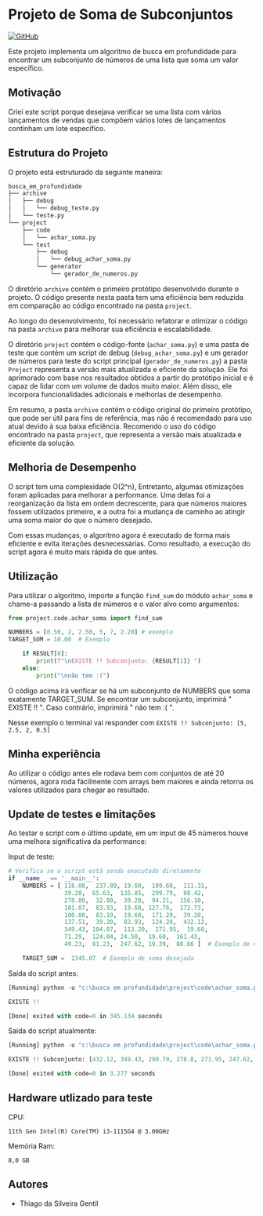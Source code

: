 # Projeto de Soma de Subconjuntos

 [![GitHub](https://img.shields.io/badge/Visit-My%20Profile-0891B2?style=flat-square&logo=github)](https://github.com/Tgentil)

Este projeto implementa um algoritmo de busca em profundidade para encontrar um subconjunto de números de uma lista que soma um valor específico.

## Motivação
Criei este script porque desejava verificar se uma lista com vários lançamentos de vendas que compõem vários lotes de lançamentos continham um lote específico.

## Estrutura do Projeto

O projeto está estruturado da seguinte maneira:

``` bash
busca_em_profundidade
├── archive
│   ├── debug
│   │   └── debug_teste.py
│   └── teste.py
└── project
    ├── code
    │   └── achar_soma.py
    └── test
        ├── debug
        │   └── debug_achar_soma.py
        └── generator
            └── gerador_de_numeros.py
```

O diretório `archive` contém o primeiro protótipo desenvolvido durante o projeto. O código presente nesta pasta tem uma eficiência bem reduzida em comparação ao código encontrado na pasta `project`.

Ao longo do desenvolvimento, foi necessário refatorar e otimizar o código na pasta `archive` para melhorar sua eficiência e escalabilidade.

O diretório `project` contém o código-fonte (`achar_soma.py`) e uma pasta de teste que contém um script de debug (`debug_achar_soma.py`) e um gerador de números para teste do script principal (`gerador_de_numeros.py`) a pasta `Project` representa a versão mais atualizada e eficiente da solução. Ele foi aprimorado com base nos resultados obtidos a partir do protótipo inicial e é capaz de lidar com um volume de dados muito maior. Além disso, ele incorpora funcionalidades adicionais e melhorias de desempenho.

Em resumo, a pasta `archive` contém o código original do primeiro protótipo, que pode ser útil para fins de referência, mas não é recomendado para uso atual devido à sua baixa eficiência. Recomendo o uso do código encontrado na pasta `project`, que representa a versão mais atualizada e eficiente da solução.

## Melhoria de Desempenho

O script tem uma complexidade O(2^n), Entretanto, algumas otimizações foram aplicadas para melhorar a performance. Uma delas foi a reorganização da lista em ordem decrescente, para que números maiores fossem utilizados primeiro, e a outra foi a mudança de caminho ao atingir uma soma maior do que o número desejado.

Com essas mudanças, o algoritmo agora é executado de forma mais eficiente e evita iterações desnecessárias. Como resultado, a execução do script agora é muito mais rápida do que antes.

## Utilização

Para utilizar o algoritmo, importe a função `find_sum` do módulo `achar_soma` e chame-a passando a lista de números e o valor alvo como argumentos:

```python
from project.code.achar_soma import find_sum

NUMBERS = [0.50, 2, 2.50, 5, 7, 2.20] # exemplo
TARGET_SUM = 10.00  # Exemplo

    if RESULT[0]:
        print(f"\nEXISTE !! Subconjunto: {RESULT[1]} ")
    else:
        print("\nnão tem :(")

```

O código acima irá verificar se há um subconjunto de NUMBERS que soma exatamente TARGET_SUM. Se encontrar um subconjunto, imprimirá " EXISTE !! ". Caso contrário, imprimirá " não tem :( ".

Nesse exemplo o terminal vai responder com 
``` EXISTE !! Subconjunto: [5, 2.5, 2, 0.5] ```

## Minha experiência

Ao utilizar o código antes ele rodava bem com conjuntos de até 20 números, agora roda fácilmente com arrays bem maiores e ainda retorna os valores utilizados para chegar ao resultado.

## Update de testes e limitações

Ao testar o script com o último update, em um input de 45 números houve uma melhora significativa da performance:

Input de teste:

```python
# Verifica se o script está sendo executado diretamente
if __name__ == '__main__':
    NUMBERS = [ 116.08,  237.89, 19.60,  109.68,  111.31,
                39.20,  65.63,  135.85,  299.79,  88.42,
                278.80,  32.80,  39.20,  94.21,  156.10,
                181.07,  83.93,  19.60, 127.76,  172.73,
                100.00,  83.19,  19.60,  171.29,  39.20,
                137.51,  39.20,  83.93,  124.20,  432.12,
                349.43, 184.07,  113.20,  271.95,  19.60,
                71.29,  124.04, 24.50,  19.60,  161.43,
                49.23,  81.23,  247.62, 19.39,  88.66 ]  # Exemplo de números

    TARGET_SUM =  2345.07  # Exemplo de soma desejada
```

Saída do script antes:

```python
[Running] python -u "c:\busca em profundidade\project\code\achar_soma.py"

EXISTE !!

[Done] exited with code=0 in 345.134 seconds
```

Saída do script atualmente:

```python
[Running] python -u "c:\busca em profundidade\project\code\achar_soma.py"

EXISTE !! Subconjunto: [432.12, 349.43, 299.79, 278.8, 271.95, 247.62, 172.73, 88.42, 83.19, 49.23, 32.8, 19.6, 19.39] 

[Done] exited with code=0 in 3.277 seconds
```

## Hardware utlizado para teste

CPU:

	11th Gen Intel(R) Core(TM) i3-1115G4 @ 3.00GHz

Memória Ram:

    8,0 GB

    

## Autores

* Thiago da Silveira Gentil
